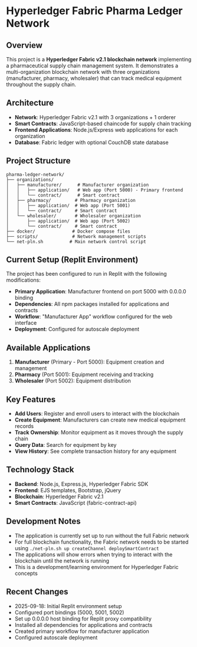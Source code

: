 # Hyperledger Fabric Pharma Ledger Network

## Overview
This project is a **Hyperledger Fabric v2.1 blockchain network** implementing a pharmaceutical supply chain management system. It demonstrates a multi-organization blockchain network with three organizations (manufacturer, pharmacy, wholesaler) that can track medical equipment throughout the supply chain.

## Architecture
- **Network**: Hyperledger Fabric v2.1 with 3 organizations + 1 orderer
- **Smart Contracts**: JavaScript-based chaincode for supply chain tracking
- **Frontend Applications**: Node.js/Express web applications for each organization
- **Database**: Fabric ledger with optional CouchDB state database

## Project Structure
```
pharma-ledger-network/
├── organizations/
│   ├── manufacturer/      # Manufacturer organization
│   │   ├── application/   # Web app (Port 5000) - Primary frontend
│   │   └── contract/      # Smart contract
│   ├── pharmacy/         # Pharmacy organization  
│   │   ├── application/  # Web app (Port 5001)
│   │   └── contract/     # Smart contract
│   └── wholesaler/       # Wholesaler organization
│       ├── application/  # Web app (Port 5002) 
│       └── contract/     # Smart contract
├── docker/              # Docker compose files
├── scripts/             # Network management scripts
└── net-pln.sh          # Main network control script
```

## Current Setup (Replit Environment)
The project has been configured to run in Replit with the following modifications:
- **Primary Application**: Manufacturer frontend on port 5000 with 0.0.0.0 binding
- **Dependencies**: All npm packages installed for applications and contracts
- **Workflow**: "Manufacturer App" workflow configured for the web interface
- **Deployment**: Configured for autoscale deployment

## Available Applications
1. **Manufacturer** (Primary - Port 5000): Equipment creation and management
2. **Pharmacy** (Port 5001): Equipment receiving and tracking
3. **Wholesaler** (Port 5002): Equipment distribution

## Key Features
- **Add Users**: Register and enroll users to interact with the blockchain
- **Create Equipment**: Manufacturers can create new medical equipment records
- **Track Ownership**: Monitor equipment as it moves through the supply chain
- **Query Data**: Search for equipment by key
- **View History**: See complete transaction history for any equipment

## Technology Stack
- **Backend**: Node.js, Express.js, Hyperledger Fabric SDK
- **Frontend**: EJS templates, Bootstrap, jQuery
- **Blockchain**: Hyperledger Fabric v2.1
- **Smart Contracts**: JavaScript (fabric-contract-api)

## Development Notes
- The application is currently set up to run without the full Fabric network
- For full blockchain functionality, the Fabric network needs to be started using `./net-pln.sh up createChannel deploySmartContract`
- The applications will show errors when trying to interact with the blockchain until the network is running
- This is a development/learning environment for Hyperledger Fabric concepts

## Recent Changes
- 2025-09-18: Initial Replit environment setup
- Configured port bindings (5000, 5001, 5002)
- Set up 0.0.0.0 host binding for Replit proxy compatibility
- Installed all dependencies for applications and contracts
- Created primary workflow for manufacturer application
- Configured autoscale deployment